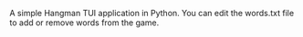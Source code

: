 A simple Hangman TUI application in Python. You can edit the words.txt file to add or remove words from the game.
